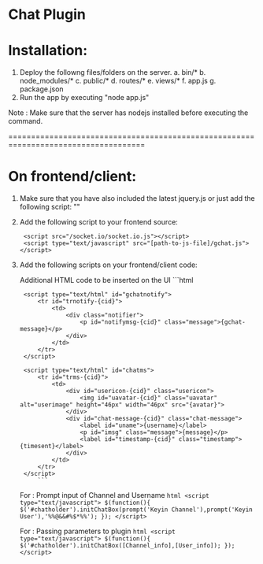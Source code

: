 # Chat Plugin

# Installation:

1. Deploy the followng files/folders on the server.
   a. bin/*
   b. node_modules/*
   c. public/*
   d. routes/*
   e. views/*
   f. app.js
   g. package.json
2. Run the app by executing "node app.js"

Note : Make sure that the server has nodejs installed before executing the command.

====================================================================================

# On frontend/client:

1. Make sure that you have also included the latest jquery.js or just add the following script:
   "<script src="http://code.jquery.com/jquery-1.11.1.min.js"></script>"

2. Add the following script to your frontend source:
   ```
    <script src="/socket.io/socket.io.js"></script>
    <script type="text/javascript" src="[path-to-js-file]/gchat.js"></script>
   ```	
3. Add the following scripts on your frontend/client code:
	
	Additional HTML code to be inserted on the UI
	    ```html
	    <script type="text/html" id="chatui">
	        <div id="chid-{cid}" class="chid">{cid}</div>
	        <div id="chcontainer-{cid}" class="chcontainer">
	            <table id="tblchatmsgs-{cid}" class="tblchatmsgs"></table>
	        </div>
	        <div id="chatinputs-{cid}" class="chatinputs"> 
	            <input type="text" id="msgs-{cid}" class="msgs">
	            <button id="btn-{cid}" class="btnSend">SEND</button>
	        </div>	
	    </script>
	    
	    <script type="text/html" id="gchatnotify">
	        <tr id="trnotify-{cid}">
	            <td>
	                <div class="notifier">
	                    <p id="notifymsg-{cid}" class="message">{gchat-message}</p>
	                </div>
	            </td>
	        </tr>    
	    </script>
	        
	    <script type="text/html" id="chatms">
	        <tr id="trms-{cid}">
	            <td>
	                <div id="usericon-{cid}" class="usericon">
	                    <img id="uavatar-{cid}" class="uavatar" alt="userimage" height="46px" width="46px" src="{avatar}">
	                </div>
	                <div id="chat-message-{cid}" class="chat-message">
	                    <label id="uname">{username}</label>
	                    <p id="imsg" class="message">{message}</p>
	                    <label id="timestamp-{cid}" class="timestamp">{timesent}</label>
	                </div>           
	            </td>
	        </tr>
	    </script>
	        ```
	        
	For : Prompt input of Channel and Username
	   ```html
	   <script type="text/javascript">
		$(function(){
	            $('#chatholder').initChatBox(prompt('Keyin Channel'),prompt('Keyin User'),'%%@&&#%$*%%');
	        });
	   </script>
	   ```
	   
	For : Passing parameters to plugin
	   ```html
	   <script type="text/javascript">
		$(function(){
	            $('#chatholder').initChatBox([Channel_info],[User_info]);
	        });
	   </script>
           ```
   


